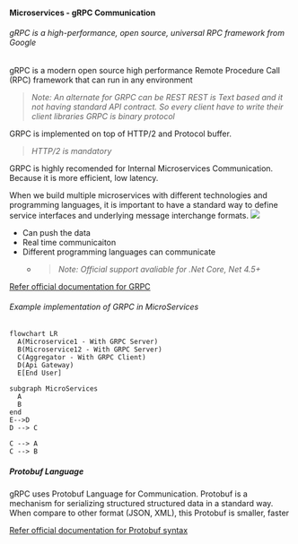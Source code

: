 #### Microservices - gRPC Communication
###### gRPC is a high-performance, open source, universal RPC framework from Google
>
gRPC is a modern open source high performance Remote Procedure Call (RPC) framework that can run in any environment

> *Note: An alternate for GRPC can be REST*
> *REST is Text based and it not having standard API contract. So every client have to write their client libraries*
> *GRPC is binary protocol*

GRPC is implemented on top of HTTP/2 and Protocol buffer.
> *HTTP/2 is mandatory*


GRPC is highly recomended for Internal Microservices Communication. Because it is more efficient, low latency.

When we build multiple microservices with different technologies and programming languages, it is important to have a standard way to define service interfaces and underlying message interchange formats.
![](https://grpc.io/img/landing-2.svg)

* Can push the data
* Real time communicaiton
* Different programming languages can communicate
  * > *Note: Official support avaliable for  .Net Core, Net 4.5+*


[Refer official documentation for GRPC](https://grpc.io/docs/what-is-grpc/introduction/)

###### Example implementation of GRPC in MicroServices
```mermaid
flowchart LR
  A(Microservice1 - With GRPC Server)
  B(Microservice12 - With GRPC Server)
  C(Aggregator - With GRPC Client)
  D(Api Gateway)
  E[End User]

subgraph MicroServices
  A
  B
end
E-->D
D --> C

C --> A
C --> B
```

##### Protobuf Language
gRPC uses Protobuf Language for Communication. Protobuf is a mechanism for serializing structured structured data in a standard way. When compare to other format (JSON, XML), this Protobuf is smaller, faster

[Refer official documentation for Protobuf syntax](https://developers.google.com/protocol-buffers/docs/proto3)


[//]: # (Tags: gRPC, Protobuf, Microservices, Remote Procedure Call Framework, MicroServices Communication)
[//]: # (Type: Microservices - GRPC)
[//]: # (Rating: 2)
[//]: # (Languages:powershell)
[//]: # (ReadyState:Publish)

